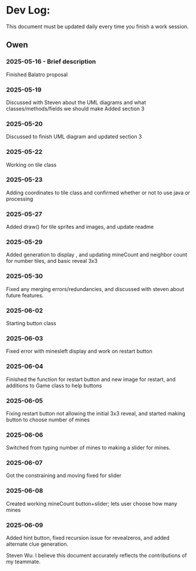 # Dev Log:

This document must be updated daily every time you finish a work session.

## Owen 

### 2025-05-16 - Brief description
Finished Balatro proposal

### 2025-05-19
Discussed with Steven about the UML diagrams and what classes/methods/fields we should make
Added section 3

### 2025-05-20
Discussed to finish UML diagram and updated section 3 

### 2025-05-22
Working on tile class

### 2025-05-23
Adding coordinates to tile class and confirmed whether or not to use java or processing

### 2025-05-27
Added draw() for tile sprites and images, and update readme

### 2025-05-29
Added generation to display , and updating mineCount and neighbor count for number tiles, and basic reveal 3x3

### 2025-05-30
Fixed any merging errors/redundancies, and discussed with steven about future features.

### 2025-06-02
Starting button class  

### 2025-06-03
Fixed error with minesleft display and work on restart button

### 2025-06-04
Finished the function for restart button and new image for restart, and additions to Game class to help buttons

### 2025-06-05
Fixing restart button not allowing the initial 3x3 reveal, and started making button to choose number of mines

### 2025-06-06
Switched from typing number of mines to making a slider for mines.

### 2025-06-07
Got the constraining and moving fixed for slider

### 2025-06-08
Created working mineCount button+slider; lets user choose how many mines 

### 2025-06-09
Added hint button, fixed recursion issue for revealzeros, and added alternate clue generation.

Steven Wu: I believe this document accurately reflects the contributions of my teammate.